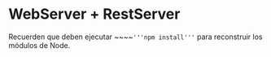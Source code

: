 # WebServer + RestServer

Recuerden que deben ejecutar ~~~~`'''npm install'''` para reconstruir los módulos de Node.
